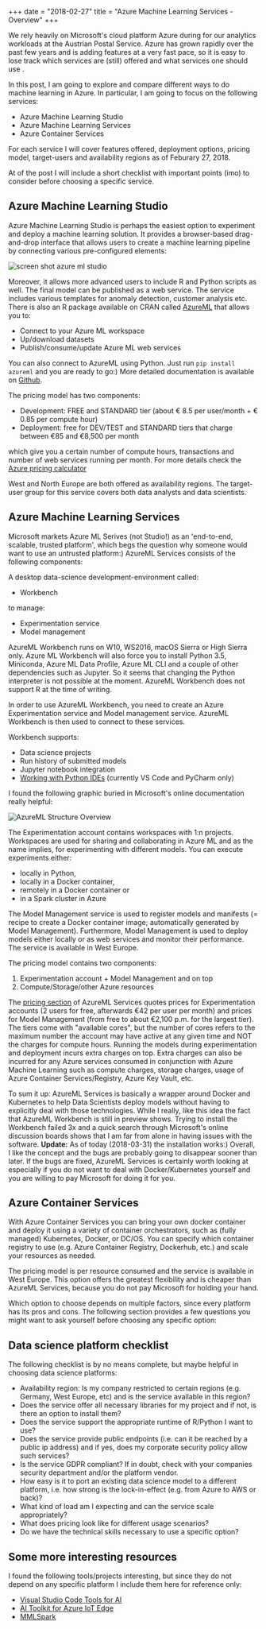 +++
date = "2018-02-27"
title = "Azure Machine Learning Services - Overview"
+++

We rely heavily on Microsoft's cloud platform Azure during for our analytics workloads at the Austrian Postal Service. Azure has grown rapidly over the past few years and is adding features at a very fast pace, so it is easy to lose track which services are (still) offered and what services one should use .   

In this post, I am going to explore and compare different ways to do machine learning in Azure.  In particular, I am going to focus on the following services:

- Azure Machine Learning Studio
- Azure Machine Learning Services
- Azure Container Services

For each service I will cover features offered, deployment options, pricing model, target-users and availability regions as of Feburary 27, 2018. 

At of the post I will include a short checklist with important points (imo) to consider before choosing a specific service.

## Azure Machine Learning Studio
Azure Machine Learning Studio is perhaps the easiest option to experiment and deploy a machine learning solution. It provides a browser-based drag-and-drop interface that allows users to create a machine learning pipeline by connecting various pre-configured elements:

![screen shot azure ml studio][azure-ml-studio]

Moreover, it allows more advanced users to include R and Python scripts as well. The final model can be published as a web service. The service includes various templates for anomaly detection, customer analysis etc. There is also an R package available on CRAN called [AzureML](https://CRAN.R-project.org/package=AzureML) that allows you to:

- Connect to your Azure ML workspace
- Up/download datasets
- Publish/consume/update Azure ML web services

You can also connect to AzureML using Python. Just run `pip install azureml` and you are ready to go:) More detailed documentation is available on [Github](https://github.com/Azure/Azure-MachineLearning-ClientLibrary-Python).

The pricing model has two components:

- Development: FREE and STANDARD tier (about € 8.5 per user/month + € 0.85 per compute hour) 
- Deployment: free for DEV/TEST and STANDARD tiers that charge between €85 and €8,500 per month


which give you a certain number of compute hours, transactions and number of web services running per month. For more details check the [Azure pricing calculator](https://azure.microsoft.com/en-us/pricing/)

West and North Europe are both offered as availability regions. The target-user group for this service covers both data analysts and data scientists.

## Azure Machine Learning Services
Microsoft markets Azure ML Serives (not Studio!) as an 'end-to-end, scalable, trusted platform', which begs the question why someone would want to use an untrusted platform:) AzureML Services consists of the following components:

A desktop data-science development-environment called:  

- Workbench 

to manage:  

- Experimentation service
- Model management

AzureML Workbench runs on W10, WS2016, macOS Sierra or High Sierra only. Azure ML Workbench will also force you to install Python 3.5, Miniconda, Azure ML Data Profile, Azure ML CLI and a couple of other dependencies such as Jupyter. So it seems that changing the Python interpreter is not possible at the moment. AzureML Workbench does not support R at the time of writing.   

In order to use AzureML Workbench, you need to create an Azure Experimentation service and Model management service. AzureML Workbench is then used to connect to these services. 

Workbench supports:  

- Data science projects
- Run history of submitted models
- Jupyter notebook integration
- [Working with Python IDEs](https://docs.microsoft.com/en-us/azure/machine-learning/preview/how-to-configure-your-ide) (currently VS Code and PyCharm only) 

I found the following graphic buried in Microsoft's online documentation really helpful:

![AzureML Structure Overview][azure-ml-services-overview]

The Experimentation account contains workspaces with 1:n projects. Workspaces are used for sharing and collaborating in Azure ML and as the name implies, for experimenting with different models. You can execute experiments either:

- locally in Python,
- locally in a Docker container,
- remotely in a Docker container or
- in a Spark cluster in Azure

The Model Management service is used to register models and manifests (= recipe to create a Docker container image; automatically generated by Model Management). Furthermore, Model Management is used to deploy models either locally or as web services and monitor their performance. The service is available in West Europe. 

The pricing model contains two components:  

1) Experimentation account + Model Management and on top  
2) Compute/Storage/other Azure resources 

 The [pricing section](https://azure.microsoft.com/en-us/pricing/details/machine-learning-services/) of AzureML Services quotes prices for Experimentation accounts (2 users for free, afterwards €42 per user per month) and prices for Model Management (from free to about €2,100 p.m. for the largest tier). The tiers come with "available cores", but the number of cores refers to the maximum number the account may have active at any given time and NOT the charges for compute hours. Running the models during experimentation and deployment incurs extra charges on top. Extra charges can also be incurred for any Azure services consumed in conjunction with Azure Machine Learning such as compute charges, storage charges, usage of Azure Container Services/Registry, Azure Key Vault, etc. 

To sum it up: AzureML Services is basically a wrapper around Docker and Kubernetes to help Data Scientists deploy models without having to explicitly deal with those technologies. While I really, like this idea the fact that AzureML Workbench is still in preview shows. Trying to install the Workbench failed 3x and a quick search through Microsoft's online discussion boards shows that I am far from alone in having issues with the software. **Update:** As of today (2018-03-31) the installation works:) Overall, I like the concept and the bugs are probably going to disappear sooner than later. If the bugs are fixed, AzureML Services is certainly worth looking at especially if you do not want to deal with Docker/Kubernetes yourself and you are willing to pay Microsoft for doing it for you.

## Azure Container Services

With Azure Container Services you can bring your own docker container and deploy it using a variety of container orchestrators, such as (fully managed) Kubernetes, Docker, or DC/OS. You can specify which container registry to use (e.g. Azure Container Registry, Dockerhub, etc.) and scale your resources as needed. 

The pricing model is per resource consumed and the service is available in West Europe. This option offers the greatest flexibility and is cheaper than AzureML Services, because you do not pay Microsoft for holding your hand.

Which option to choose depends on multiple factors, since every platform has its pros and cons. The following section provides a few questions you might want to ask yourself before choosing any specific option:

## Data science platform checklist

The following checklist is by no means complete, but maybe helpful in choosing data science platforms:

- Availability region: Is my company restricted to certain regions (e.g. Germany, West Europe, etc) and is the service available in this region?
- Does the service offer all necessary libraries for my project and if not, is there an option to install them?
- Does the service support the appropriate runtime of R/Python I want to use?
- Does the service provide public endpoints (i.e. can it be reached by a public ip address) and if yes, does my corporate security policy allow such services?
- Is the service GDPR compliant? If in doubt, check with your companies security department and/or the platform vendor.
- How easy is it to port an existing data science model to a different platform, i.e. how strong is the lock-in-effect (e.g. from Azure to AWS or back)?
- What kind of load am I expecting and can the service scale appropriately?
- What does pricing look like for different usage scenarios?
- Do we have the technical skills necessary to use a specific option?


## Some more interesting resources

I found the following tools/projects interesting, but since they do not depend on any specific platform I include them here for reference only:

- [Visual Studio Code Tools for AI](https://marketplace.visualstudio.com/items?itemName=ms-toolsai.vscode-ai)
- [AI Toolkit for Azure IoT Edge](https://github.com/Azure/ai-toolkit-iot-edge)
- [MMLSpark](https://github.com/Azure/mmlspark)


[azure-ml-studio]: /img/azure-machine-learning-studio.jpg "Azure Machine Learning Studio"
[azure-ml-services-overview]: /img/azure-ml-services-overview.png "Azure ML Services Overview"


